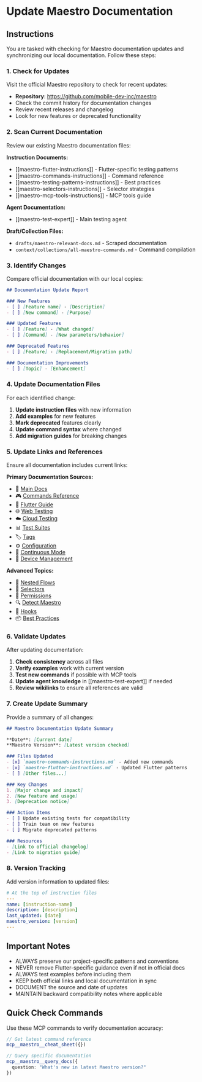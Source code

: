 # Update Maestro Documentation

## Instructions

You are tasked with checking for Maestro documentation updates and synchronizing our local documentation. Follow these steps:

### 1. Check for Updates

Visit the official Maestro repository to check for recent updates:
- **Repository**: https://github.com/mobile-dev-inc/maestro
- Check the commit history for documentation changes
- Review recent releases and changelog
- Look for new features or deprecated functionality

### 2. Scan Current Documentation

Review our existing Maestro documentation files:

**Instruction Documents:**
- [[maestro-flutter-instructions]] - Flutter-specific testing patterns
- [[maestro-commands-instructions]] - Command reference
- [[maestro-testing-patterns-instructions]] - Best practices
- [[maestro-selectors-instructions]] - Selector strategies
- [[maestro-mcp-tools-instructions]] - MCP tools guide

**Agent Documentation:**
- [[maestro-test-expert]] - Main testing agent

**Draft/Collection Files:**
- `drafts/maestro-relevant-docs.md` - Scraped documentation
- `context/collections/all-maestro-commands.md` - Command compilation

### 3. Identify Changes

Compare official documentation with our local copies:

```markdown
## Documentation Update Report

### New Features
- [ ] [Feature name] - [Description]
- [ ] [New command] - [Purpose]

### Updated Features
- [ ] [Feature] - [What changed]
- [ ] [Command] - [New parameters/behavior]

### Deprecated Features
- [ ] [Feature] - [Replacement/Migration path]

### Documentation Improvements
- [ ] [Topic] - [Enhancement]
```

### 4. Update Documentation Files

For each identified change:

1. **Update instruction files** with new information
2. **Add examples** for new features
3. **Mark deprecated** features clearly
4. **Update command syntax** where changed
5. **Add migration guides** for breaking changes

### 5. Update Links and References

Ensure all documentation includes current links:

**Primary Documentation Sources:**
- 📖 [Main Docs](https://docs.maestro.dev/)
- 🎮 [Commands Reference](https://docs.maestro.dev/api-reference/commands)
- 🎯 [Flutter Guide](https://docs.maestro.dev/platform/flutter)
- 🌐 [Web Testing](https://docs.maestro.dev/platform/web-desktop-browser)
- ☁️ [Cloud Testing](https://docs.maestro.dev/cloud/run-maestro-tests-in-the-cloud)
- 📊 [Test Suites](https://docs.maestro.dev/cli/test-suites-and-reports)
- 🏷️ [Tags](https://docs.maestro.dev/cli/tags)
- ⚙️ [Configuration](https://docs.maestro.dev/api-reference/configuration/workspace-configuration)
- 🔄 [Continuous Mode](https://docs.maestro.dev/cli/continuous-mode)
- 📱 [Device Management](https://docs.maestro.dev/cli/specify-a-device)

**Advanced Topics:**
- 🔁 [Nested Flows](https://docs.maestro.dev/advanced/nested-flows)
- 🎯 [Selectors](https://docs.maestro.dev/api-reference/selectors)
- 🔐 [Permissions](https://docs.maestro.dev/advanced/permissions-setup-for-ios-and-android-apps)
- 🔍 [Detect Maestro](https://docs.maestro.dev/advanced/detect-maestro-in-your-app)
- 🎣 [Hooks](https://docs.maestro.dev/advanced/maestro-hooks-onflowstart-and-onflowcomplete)
- 📦 [Best Practices](https://docs.maestro.dev/best-practices/structuring-your-test-suite)

### 6. Validate Updates

After updating documentation:

1. **Check consistency** across all files
2. **Verify examples** work with current version
3. **Test new commands** if possible with MCP tools
4. **Update agent knowledge** in [[maestro-test-expert]] if needed
5. **Review wikilinks** to ensure all references are valid

### 7. Create Update Summary

Provide a summary of all changes:

```markdown
## Maestro Documentation Update Summary

**Date**: [Current date]
**Maestro Version**: [Latest version checked]

### Files Updated
- [x] `maestro-commands-instructions.md` - Added new commands
- [x] `maestro-flutter-instructions.md` - Updated Flutter patterns
- [ ] [Other files...]

### Key Changes
1. [Major change and impact]
2. [New feature and usage]
3. [Deprecation notice]

### Action Items
- [ ] Update existing tests for compatibility
- [ ] Train team on new features
- [ ] Migrate deprecated patterns

### Resources
- [Link to official changelog]
- [Link to migration guide]
```

### 8. Version Tracking

Add version information to updated files:
```yaml
# At the top of instruction files
---
name: [instruction-name]
description: [description]
last_updated: [date]
maestro_version: [version]
---
```

## Important Notes

- ALWAYS preserve our project-specific patterns and conventions
- NEVER remove Flutter-specific guidance even if not in official docs
- ALWAYS test examples before including them
- KEEP both official links and local documentation in sync
- DOCUMENT the source and date of updates
- MAINTAIN backward compatibility notes where applicable

## Quick Check Commands

Use these MCP commands to verify documentation accuracy:

```typescript
// Get latest command reference
mcp__maestro__cheat_sheet({})

// Query specific documentation
mcp__maestro__query_docs({ 
  question: "What's new in latest Maestro version?" 
})
```
